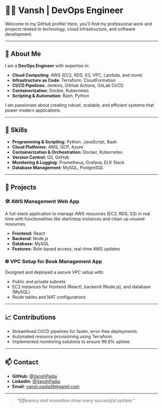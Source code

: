 # 👨‍💻 Vansh | DevOps Engineer  

Welcome to my GitHub profile! Here, you'll find my professional work and projects related to technology, cloud infrastructure, and software development.  

---

## 🚀 About Me  

I am a **DevOps Engineer** with expertise in:  
- **Cloud Computing**: AWS (EC2, RDS, S3, VPC, Lambda, and more)  
- **Infrastructure as Code**: Terraform, CloudFormation  
- **CI/CD Pipelines**: Jenkins, GitHub Actions, GitLab CI/CD  
- **Containerization**: Docker, Kubernetes  
- **Scripting & Automation**: Bash, Python  

I am passionate about creating robust, scalable, and efficient systems that power modern applications.  

---

## 💼 Skills  

- **Programming & Scripting:** Python, JavaScript, Bash  
- **Cloud Platforms:** AWS, GCP, Azure  
- **Containerization & Orchestration:** Docker, Kubernetes  
- **Version Control:** Git, GitHub  
- **Monitoring & Logging:** Prometheus, Grafana, ELK Stack  
- **Database Management:** MySQL, PostgreSQL  

---

## 📂 Projects  

### 🛠️ AWS Management Web App  
A full-stack application to manage AWS resources (EC2, RDS, S3) in real time with functionalities like start/stop instances and clean up unused resources.  

- **Frontend:** React  
- **Backend:** Node.js  
- **Database:** MySQL  
- **Features:** Role-based access, real-time AWS updates  

### 🌐 VPC Setup for Book Management App  
Designed and deployed a secure VPC setup with:  
- Public and private subnets  
- EC2 instances for frontend (React), backend (Node.js), and database (MySQL)  
- Route tables and NAT configurations  

---

## 📈 Contributions  

- Streamlined CI/CD pipelines for faster, error-free deployments.  
- Automated resource provisioning using Terraform.  
- Implemented monitoring solutions to ensure 99.9% uptime.  

---

## 📫 Contact  

- **GitHub:** [@VanshPadia](https://github.com/VanshPadia)  
- **LinkedIn:** [@VanshPadia](https://www.linkedin.com/in/vansh-padia/)  
- **Email:** vansh.padia19@gamil.com

---

> _"Efficiency and innovation drive every successful system."_  
